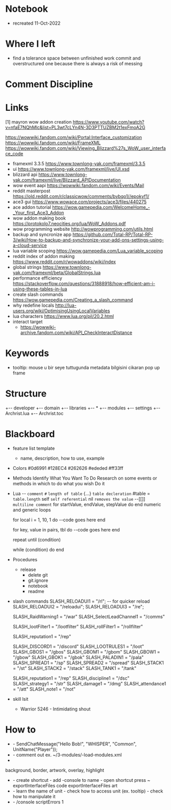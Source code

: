 # Notebook
- recreated 11-Oct-2022


# Where I left
- find a tolerance space between unfinished work commit and overstructured one because there is always a risk of messing 

# Comment Discipline

# Links
[1] mayron wow addon creation
https://www.youtube.com/watch?v=nfaE7NQhMlc&list=PL3wt7cLYn4N-3D3PTTUZBM2t1exFmoA2G

https://wowwiki.fandom.com/wiki/Portal:Interface_customization
https://wowwiki.fandom.com/wiki/FrameXML
https://wowwiki.fandom.com/wiki/Viewing_Blizzard%27s_WoW_user_interface_code
- framexml 3.3.5
https://www.townlong-yak.com/framexml/3.3.5
- ui
https://www.townlong-yak.com/framexml/live/UI.xsd
- blizzard api
https://www.townlong-yak.com/framexml/live/Blizzard_APIDocumentation
- wow event aapi
https://wowwiki.fandom.com/wiki/Events/Mail
- reddit masterpost
https://old.reddit.com/r/classicwow/comments/bvbqo1//epokyf1/
- ace3 gui
https://www.wowace.com/projects/ace3/files/440275
- ace addon tutorial
https://wow.gamepedia.com/WelcomeHome_-_Your_first_Ace3_Addon
- wow addon making book
https://protokolo7.neocities.org/lua/WoW_Addons.pdf
- wow programming website
http://wowprogramming.com/utils.html
- backup and syncronize app
https://github.com/Total-RP/Total-RP-3/wiki/How-to-backup-and-synchronize-your-add-ons-settings-using-a-cloud-service
- lua variable scoping
https://wow.gamepedia.com/Lua_variable_scoping
- reddit index of addon making
https://www.reddit.com/r/wowaddons/wiki/index
- global strings
https://www.townlong-yak.com/framexml/beta/GlobalStrings.lua
- performance efficiency 
https://stackoverflow.com/questions/31888918/how-efficient-am-i-using-these-tables-in-lua
- create slash commands
https://wow.gamepedia.com/Creating_a_slash_command
- why redefine locals
http://lua-users.org/wiki/OptimisingUsingLocalVariables
- lua characters
https://www.lua.org/pil/20.2.html
- interact target
    - https://wowwiki-archive.fandom.com/wiki/API_CheckInteractDistance

# Keywords
- tooltip: mouse u bir seye tuttugunda metadata bilgisini cikaran pop up frame

# Structure
+-- developer
+-- domain
+-- libraries
    +-- * 
+-- modules
+-- settings
+-- Archrist.lua
+-- Archrist.toc

# Blackboard

- feature list template
    - name, description, how to use, example

- Colors
    #0d6991
    #128EC4
    #262626
    #ededed
    #ff33ff
- Methods
    Identify What You Want To Do
    Research on some events or methods in which to do what you wish
    Do it

- Lua
    -- `comment`
    `#` `length of table`
    {...} `table decleration`
    #table = `table.length`
    self `self referential`
    nil `removes the value`
    --[[]] `multiline comment`
    for startValue, endValue, stepValue do 
    end
    numeric and generic loops

    for local i = 1, 10, 1 do
        --code goes here
    end

    for key, value in pairs, tbl do
        --code goes here
    end

    repeat
    until (condition)

    while (condition) do
    end

- Procedures
    - release
        - delete git
        - git.ignore
        - notebook
        - readme

- slash commands
    SLASH_RELOADUI1 = "/rl"; -- for quicker reload
    SLASH_RELOADUI2 = "/reloadui";
    SLASH_RELOADUI3 = "/re";

    SLASH_RaidWarning1 = "/war"
    SLASH_SelectLeadChannel1 = "/comms"

    SLASH_lootFilter1 = "/lootfilter"
    SLASH_rollFilter1 = "/rollfilter"

    SLASH_reputation1 = "/rep"

    SLASH_DISCORD1 = "/discord"
    SLASH_LOOTRULES1 = "/loot"
    SLASH_GBOS1 = "/gbos"
    SLASH_GBOM1 = "/gbom"
    SLASH_GBOW1 = "/gbow"
    SLASH_GBOK1 = "/gbok"
    SLASH_PALADIN1 = "/pala"
    SLASH_SPREAD1 = "/sp"
    SLASH_SPREAD2 = "/spread"
    SLASH_STACK1 = "/st"
    SLASH_STACK2 = "/stack"
    SLASH_TANK1 = "/tank"

    SLASH_reputation1 = "/rep"
    SLASH_discipline1 = "/dsc"
    SLASH_strategy1 = "/str"
    SLASH_damage1 = "/dmg"
    SLASH_attendance1 = "/att"
    SLASH_note1 = "/not"

- skill lsit
    -  Warrior
        5246 - Intimidating shout

# How to
- <how to print debug lua>
    - SendChatMessage("Hello Bob!", "WHISPER", "Common", UnitName("Player"));

- <disabling and activating modules>
    - comment out ex. ~/3-modules/-load-modules.xml

- <wow layer order Layers>
background, border, artwork, overlay, highlight

- <ExportArtwork>
    - create shortcut
    - add -console to name
    - open shortcut press ~
    exportInterfaceFiles code
    exportInterfaceFiles art

- <accessing and using certain window>
    - learn the name of unit
    - check how to access unit (ex. tooltip)
    - check how to manipulate it

- <activate lua errors>
    - /console scriptErrors 1
